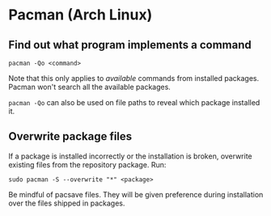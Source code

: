 # Pacman (Arch Linux)

## Find out what program implements a command

```
pacman -Qo <command>
```

Note that this only applies to *available* commands from installed packages.
Pacman won't search all the available packages.

`pacman -Qo` can also be used on file paths to reveal which package installed
it.

## Overwrite package files

If a package is installed incorrectly or the installation is broken, overwrite
existing files from the repository package. Run:

```
sudo pacman -S --overwrite "*" <package>
```

Be mindful of pacsave files. They will be given preference during installation
over the files shipped in packages.
